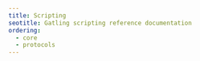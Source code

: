 ```yaml
---
title: Scripting
seotitle: Gatling scripting reference documentation
ordering:
  - core
  - protocols
---
```

